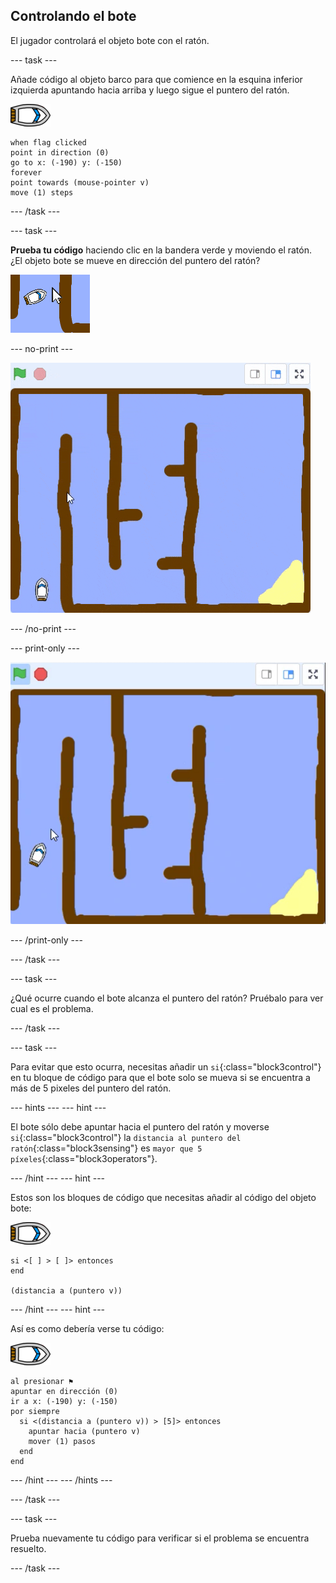 ## Controlando el bote

El jugador controlará el objeto bote con el ratón.

\--- task \---

Añade código al objeto barco para que comience en la esquina inferior izquierda apuntando hacia arriba y luego sigue el puntero del ratón.

![objeto-bote](images/boat_resize.png)

```blocks3
when flag clicked
point in direction (0)
go to x: (-190) y: (-150)
forever
point towards (mouse-pointer v)
move (1) steps
```

\--- /task \---

\--- task \---

**Prueba tu código** haciendo clic en la bandera verde y moviendo el ratón. ¿El objeto bote se mueve en dirección del puntero del ratón?

![captura de pantalla](images/boat-mouse.png)

\--- no-print \---

![captura de pantalla](images/boat-pointer-test-anim.gif)

\--- /no-print \---

\--- print-only \---

![captura de pantalla](images/boat-pointer-test-anim.png)

\--- /print-only \---

\--- /task \---

\--- task \---

¿Qué ocurre cuando el bote alcanza el puntero del ratón? Pruébalo para ver cual es el problema.

\--- /task \---

\--- task \---

Para evitar que esto ocurra, necesitas añadir un `si`{:class="block3control"} en tu bloque de código para que el bote solo se mueva si se encuentra a más de 5 pixeles del puntero del ratón.

\--- hints \--- \--- hint \---

El bote sólo debe apuntar hacia el puntero del ratón y moverse `si`{:class="block3control"} la `distancia al puntero del ratón`{:class="block3sensing"} es `mayor que 5 píxeles`{:class="block3operators"}.

\--- /hint \--- \--- hint \---

Estos son los bloques de código que necesitas añadir al código del objeto bote:

![objeto-bote](images/boat_resize.png)

```blocks3
si <[ ] > [ ]> entonces
end

(distancia a (puntero v))
```

\--- /hint \--- \--- hint \---

Así es como debería verse tu código:

![objeto-bote](images/boat_resize.png)

```blocks3
al presionar ⚑
apuntar en dirección (0)
ir a x: (-190) y: (-150)
por siempre 
  si <(distancia a (puntero v)) > [5]> entonces 
    apuntar hacia (puntero v)
    mover (1) pasos
  end
end
```

\--- /hint \--- \--- /hints \---

\--- /task \---

\--- task \---

Prueba nuevamente tu código para verificar si el problema se encuentra resuelto.

\--- /task \---